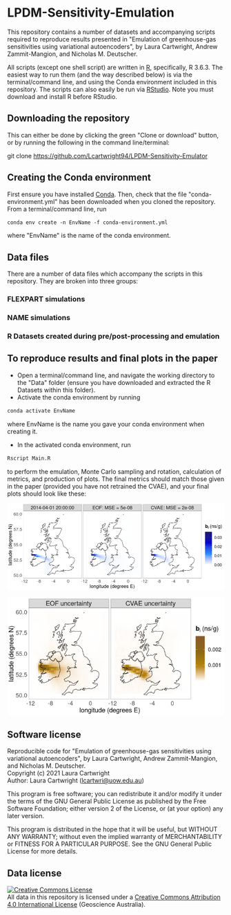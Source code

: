 # LPDM-Sensitivity-Emulation

This repository contains a number of datasets and accompanying scripts required to reproduce results presented in "Emulation of greenhouse-gas sensitivities using variational autoencoders", by Laura Cartwright, Andrew Zammit-Mangion, and Nicholas M. Deutscher.

All scripts (except one shell script) are written in [R](https://www.r-project.org/), specifically, R 3.6.3. The easiest way to run them (and the way described below) is via the terminal/command line, and using the Conda environment included in this repository. The scripts can also easily be run via [RStudio](https://www.rstudio.com/). Note you must download and install R before RStudio.

## Downloading the repository

This can either be done by clicking the green "Clone or download" button, or by running the following in the command line/terminal:

git clone https://github.com/Lcartwright94/LPDM-Sensitivity-Emulator

## Creating the Conda environment

First ensure you have installed [Conda](https://docs.anaconda.com/anaconda/install/index.html). Then, check that the file "conda-environment.yml" has been downloaded when you cloned the repository. From a terminal/command line, run 

```diff
conda env create -n EnvName -f conda-environment.yml 
```

where "EnvName" is the name of the conda environment.

## Data files

There are a number of data files which accompany the scripts in this repository. They are broken into three groups: 

### FLEXPART simulations

### NAME simulations

### R Datasets created during pre/post-processing and emulation

## To reproduce results and final plots in the paper

* Open a terminal/command line, and navigate the working directory to the "Data" folder (ensure you have downloaded and extracted the R Datasets within this folder).  
* Activate the conda environment by running 

```diff
conda activate EnvName
```

where EnvName is the name you gave your conda environment when creating it. 

* In the activated conda environment, run 

```diff
Rscript Main.R
```

to perform the emulation, Monte Carlo sampling and rotation, calculation of metrics, and production of plots. The final metrics should match those given in the paper (provided you have not retrained the CVAE), and your final plots should look like these:

<a rel="results" href="https://github.com/Lcartwright94/LPDM-Sensitivity-Emulation/blob/main/IMG/facet-503.png"><img alt="Results plot" style="border-width:0" src="https://github.com/Lcartwright94/LPDM-Sensitivity-Emulation/blob/main/IMG/facet-503.png" /></a>

<a rel="results" href="https://github.com/Lcartwright94/LPDM-Sensitivity-Emulation/blob/main/IMG/facet-503-uncertainty.png"><img alt="Results plot" style="border-width:0" src="https://github.com/Lcartwright94/LPDM-Sensitivity-Emulation/blob/main/IMG/facet-503-uncertainty.png" /></a>



## Software license

Reproducible code for "Emulation of greenhouse-gas sensitivities using variational autoencoders", by Laura Cartwright, Andrew Zammit-Mangion, and Nicholas M. Deutscher.  
Copyright (c) 2021 Laura Cartwright  
Author: Laura Cartwright (lcartwri@uow.edu.au)

This program is free software; you can redistribute it and/or modify it under the terms of the GNU General Public License as published by the Free Software Foundation; either version 2 of the License, or (at your option) any later version.

This program is distributed in the hope that it will be useful, but WITHOUT ANY WARRANTY; without even the implied warranty of MERCHANTABILITY or FITNESS FOR A PARTICULAR PURPOSE.  See the GNU General Public License for more details.


## Data license

<a rel="license" href="http://creativecommons.org/licenses/by/4.0/"><img alt="Creative Commons License" style="border-width:0" src="https://i.creativecommons.org/l/by/4.0/88x31.png" /></a><br />All data in this repository is licensed under a <a rel="license" href="http://creativecommons.org/licenses/by/4.0/">Creative Commons Attribution 4.0 International License</a> (Geoscience Australia).

